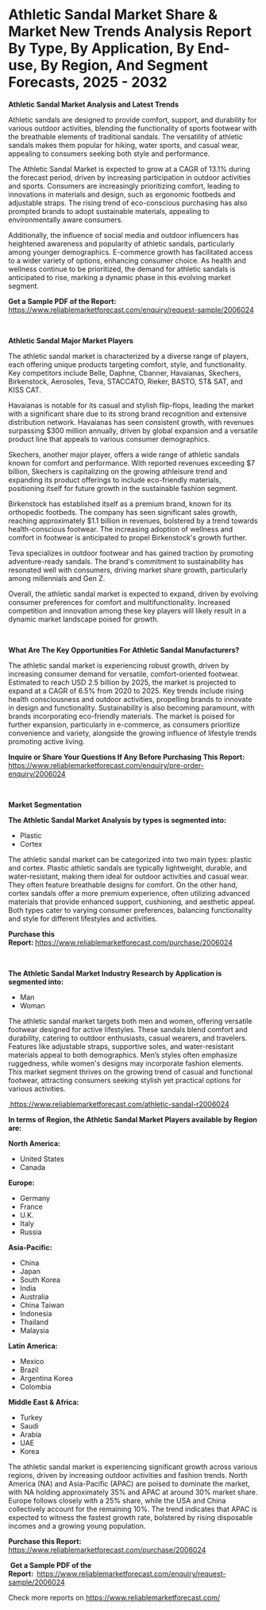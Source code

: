 <p><h1>Athletic Sandal Market Share & Market New Trends Analysis Report By Type, By Application, By End-use, By Region, And Segment Forecasts, 2025 - 2032</h1></p><p><strong>Athletic Sandal Market Analysis and Latest Trends</strong></p>
<p><p>Athletic sandals are designed to provide comfort, support, and durability for various outdoor activities, blending the functionality of sports footwear with the breathable elements of traditional sandals. The versatility of athletic sandals makes them popular for hiking, water sports, and casual wear, appealing to consumers seeking both style and performance.</p><p>The Athletic Sandal Market is expected to grow at a CAGR of 13.1% during the forecast period, driven by increasing participation in outdoor activities and sports. Consumers are increasingly prioritizing comfort, leading to innovations in materials and design, such as ergonomic footbeds and adjustable straps. The rising trend of eco-conscious purchasing has also prompted brands to adopt sustainable materials, appealing to environmentally aware consumers. </p><p>Additionally, the influence of social media and outdoor influencers has heightened awareness and popularity of athletic sandals, particularly among younger demographics. E-commerce growth has facilitated access to a wider variety of options, enhancing consumer choice. As health and wellness continue to be prioritized, the demand for athletic sandals is anticipated to rise, marking a dynamic phase in this evolving market segment.</p></p>
<p><strong>Get a Sample PDF of the Report:&nbsp;</strong> <a href="https://www.reliablemarketforecast.com/enquiry/request-sample/2006024?utm_campaign=2400&utm_medium=2&utm_source=Github&utm_content=ia&utm_term=10022025&utm_id=athletic-sandal">https://www.reliablemarketforecast.com/enquiry/request-sample/2006024</a></p>
<p>&nbsp;</p>
<p><strong>Athletic Sandal Major Market Players</strong></p>
<p><p>The athletic sandal market is characterized by a diverse range of players, each offering unique products targeting comfort, style, and functionality. Key competitors include Belle, Daphne, Cbanner, Havaianas, Skechers, Birkenstock, Aerosoles, Teva, STACCATO, Rieker, BASTO, ST& SAT, and KISS CAT.</p><p>Havaianas is notable for its casual and stylish flip-flops, leading the market with a significant share due to its strong brand recognition and extensive distribution network. Havaianas has seen consistent growth, with revenues surpassing $300 million annually, driven by global expansion and a versatile product line that appeals to various consumer demographics.</p><p>Skechers, another major player, offers a wide range of athletic sandals known for comfort and performance. With reported revenues exceeding $7 billion, Skechers is capitalizing on the growing athleisure trend and expanding its product offerings to include eco-friendly materials, positioning itself for future growth in the sustainable fashion segment.</p><p>Birkenstock has established itself as a premium brand, known for its orthopedic footbeds. The company has seen significant sales growth, reaching approximately $1.1 billion in revenues, bolstered by a trend towards health-conscious footwear. The increasing adoption of wellness and comfort in footwear is anticipated to propel Birkenstock's growth further.</p><p>Teva specializes in outdoor footwear and has gained traction by promoting adventure-ready sandals. The brand's commitment to sustainability has resonated well with consumers, driving market share growth, particularly among millennials and Gen Z.</p><p>Overall, the athletic sandal market is expected to expand, driven by evolving consumer preferences for comfort and multifunctionality. Increased competition and innovation among these key players will likely result in a dynamic market landscape poised for growth.</p></p>
<p>&nbsp;</p>
<p><strong>What Are The Key Opportunities For Athletic Sandal Manufacturers?</strong></p>
<p><p>The athletic sandal market is experiencing robust growth, driven by increasing consumer demand for versatile, comfort-oriented footwear. Estimated to reach USD 2.5 billion by 2025, the market is projected to expand at a CAGR of 6.5% from 2020 to 2025. Key trends include rising health consciousness and outdoor activities, propelling brands to innovate in design and functionality. Sustainability is also becoming paramount, with brands incorporating eco-friendly materials. The market is poised for further expansion, particularly in e-commerce, as consumers prioritize convenience and variety, alongside the growing influence of lifestyle trends promoting active living.</p></p>
<p><strong>Inquire or Share Your Questions If Any Before Purchasing This Report:</strong> <a href="https://www.reliablemarketforecast.com/enquiry/pre-order-enquiry/2006024?utm_campaign=2400&utm_medium=2&utm_source=Github&utm_content=ia&utm_term=10022025&utm_id=athletic-sandal">https://www.reliablemarketforecast.com/enquiry/pre-order-enquiry/2006024</a></p>
<p>&nbsp;</p>
<p><strong>Market Segmentation</strong></p>
<p><strong>The Athletic Sandal Market Analysis by types is segmented into:</strong></p>
<p><ul><li>Plastic</li><li>Cortex</li></ul></p>
<p><p>The athletic sandal market can be categorized into two main types: plastic and cortex. Plastic athletic sandals are typically lightweight, durable, and water-resistant, making them ideal for outdoor activities and casual wear. They often feature breathable designs for comfort. On the other hand, cortex sandals offer a more premium experience, often utilizing advanced materials that provide enhanced support, cushioning, and aesthetic appeal. Both types cater to varying consumer preferences, balancing functionality and style for different lifestyles and activities.</p></p>
<p><strong>Purchase this Report:&nbsp;</strong><a href="https://www.reliablemarketforecast.com/purchase/2006024?utm_campaign=2400&utm_medium=2&utm_source=Github&utm_content=ia&utm_term=10022025&utm_id=athletic-sandal">https://www.reliablemarketforecast.com/purchase/2006024</a></p>
<p>&nbsp;</p>
<p><strong>The Athletic Sandal Market Industry Research by Application is segmented into:</strong></p>
<p><ul><li>Man</li><li>Woman</li></ul></p>
<p><p>The athletic sandal market targets both men and women, offering versatile footwear designed for active lifestyles. These sandals blend comfort and durability, catering to outdoor enthusiasts, casual wearers, and travelers. Features like adjustable straps, supportive soles, and water-resistant materials appeal to both demographics. Men’s styles often emphasize ruggedness, while women's designs may incorporate fashion elements. This market segment thrives on the growing trend of casual and functional footwear, attracting consumers seeking stylish yet practical options for various activities.</p></p>
<p><a href="https://www.reliablemarketforecast.com/athletic-sandal-r2006024?utm_campaign=2400&utm_medium=2&utm_source=Github&utm_content=ia&utm_term=10022025&utm_id=athletic-sandal">&nbsp;https://www.reliablemarketforecast.com/athletic-sandal-r2006024</a></p>
<p><strong>In terms of Region, the Athletic Sandal Market Players available by Region are:</strong></p>
<p>
    <p> <strong> North America: </strong>
        <ul>
            <li>United States</li>
            <li>Canada</li>
        </ul>
        </p> 
    <p> <strong> Europe: </strong>
        <ul>
            <li>Germany</li>
            <li>France</li>
            <li>U.K.</li>
            <li>Italy</li>
            <li>Russia</li>
        </ul>
        </p> 
    <p> <strong> Asia-Pacific: </strong>
        <ul>
            <li>China</li>
            <li>Japan</li>
            <li>South Korea</li>
            <li>India</li>
            <li>Australia</li>
            <li>China Taiwan</li>
            <li>Indonesia</li>
            <li>Thailand</li>
            <li>Malaysia</li>
        </ul>
        </p> 
    <p> <strong> Latin America: </strong>
        <ul>
            <li>Mexico</li>
            <li>Brazil</li>
            <li>Argentina Korea</li>
            <li>Colombia</li>
        </ul>
        </p> 
    <p> <strong> Middle East & Africa: </strong>
        <ul>
            <li>Turkey</li>
            <li>Saudi</li>
            <li>Arabia</li>
            <li>UAE</li>
            <li>Korea</li>
        </ul>
    </p>
    </p>
<p><p>The athletic sandal market is experiencing significant growth across various regions, driven by increasing outdoor activities and fashion trends. North America (NA) and Asia-Pacific (APAC) are poised to dominate the market, with NA holding approximately 35% and APAC at around 30% market share. Europe follows closely with a 25% share, while the USA and China collectively account for the remaining 10%. The trend indicates that APAC is expected to witness the fastest growth rate, bolstered by rising disposable incomes and a growing young population.</p></p>
<p><strong>Purchase this Report: </strong><a href="https://www.reliablemarketforecast.com/purchase/2006024?utm_campaign=2400&utm_medium=2&utm_source=Github&utm_content=ia&utm_term=10022025&utm_id=athletic-sandal">https://www.reliablemarketforecast.com/purchase/2006024</a></p>
<p>&nbsp;<strong>Get a Sample PDF of the Report:&nbsp;&nbsp;</strong><a href="https://www.reliablemarketforecast.com/enquiry/request-sample/2006024?utm_campaign=2400&utm_medium=2&utm_source=Github&utm_content=ia&utm_term=10022025&utm_id=athletic-sandal">https://www.reliablemarketforecast.com/enquiry/request-sample/2006024</a></p>
<p><strong></strong></p>
<p>Check more reports on <a href="https://www.reliablemarketforecast.com/?utm_campaign=2400&utm_medium=2&utm_source=Github&utm_content=ia&utm_term=10022025&utm_id=athletic-sandal">https://www.reliablemarketforecast.com/</a></p>